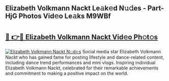 ## Elizabeth Volkmann Nackt Le𝚊k𝚎d N𝚞𝚍es - Part-HjG Photos Vid𝚎o Le𝚊ks M9WBf

# <h2><a href="http://fb9qt5.evod.top/?m=Elizabeth+Volkmann+Nackt">🔗 👉🔴 Elizabeth Volkmann Nackt Vid𝚎o Ph𝚘t𝚘s</a></h2>

[![Elizabeth Volkmann Nackt N𝚞d𝚎s](https://i.imgur.com/8V9OHl7.gif)](http://fb9qt5.evod.top/?m=Elizabeth+Volkmann+Nackt)
Social media star Elizabeth Volkmann Nackt who has gained fame for posting lifestyle and dance-related content, including dance trend performances and mini vlogs. Inspiring individual Elizabeth Volkmann Nackt, celebrated for their remarkable achievements and commitment to making a positive impact on the world. 
